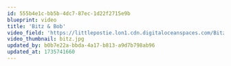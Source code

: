 ```yaml
---
id: 555b4e1c-bb5b-4dc7-87ec-1d22f2715e9b
blueprint: video
title: 'Bitz & Bob'
video_field: 'https://littlepostie.lon1.cdn.digitaloceanspaces.com/BitzBob%20Theme%20Song.mp4'
video_thumbnail: bitz.jpg
updated_by: b0b7e22a-bbda-4a17-b813-a9d7b798ab96
updated_at: 1735741660
---
```


